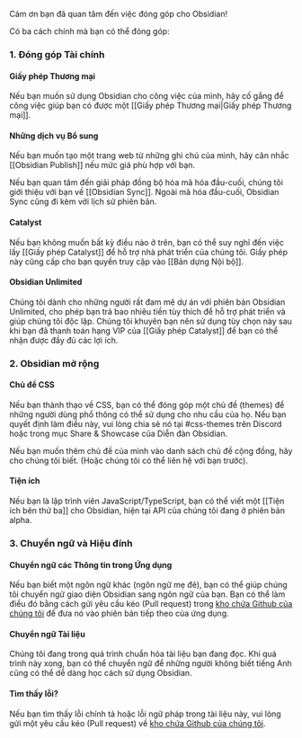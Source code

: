 Cảm ơn bạn đã quan tâm đến việc đóng góp cho Obsidian!

Có ba cách chính mà bạn có thể đóng góp:
### 1. Đóng góp Tài chính
#### Giấy phép Thương mại

Nếu bạn muốn sử dụng Obsidian cho công việc của mình, hãy cố gắng để công việc giúp bạn có được một [[Giấy phép Thương mại|Giấy phép Thương mại]].

#### Những dịch vụ Bổ sung
Nếu bạn muốn tạo một trang web từ những ghi chú của mình, hãy cân nhắc [[Obsidian Publish]] nếu mức giá phù hợp với bạn.

Nếu bạn quan tâm đến giải pháp đồng bộ hóa mã hóa đầu-cuối, chúng tôi giới thiệu với bạn về [[Obsidian Sync]]. Ngoài mã hóa đầu-cuối, Obsidian Sync cũng đi kèm với lịch sử phiên bản.

#### Catalyst
Nếu bạn không muốn bất kỳ điều nào ở trên, bạn có thể suy nghĩ đến việc lấy [[Giấy phép Catalyst]] để hỗ trợ nhà phát triển của chúng tôi. Giấy phép này cũng cấp cho bạn quyền truy cập vào [[Bản dựng Nội bộ]].

#### Obsidian Unlimited
Chúng tôi dành cho những người rất đam mê dự án với phiên bản Obsidian Unlimited, cho phép bạn trả bao nhiêu tiền tùy thích để hỗ trợ phát triển và giúp chúng tôi độc lập. Chúng tôi khuyên bạn nên sử dụng tùy chọn này sau khi bạn đã thanh toán hạng VIP của [[Giấy phép Catalyst]] để bạn có thể nhận được đầy đủ các lợi ích.

### 2. Obsidian mở rộng
#### Chủ đề CSS
Nếu bạn thành thạo về CSS, bạn có thể đóng góp một chủ đề (themes) để những người dùng phổ thông có thể sử dụng cho nhu cầu của họ. Nếu bạn quyết định làm điều này, vui lòng chia sẻ nó tại #css-themes trên Discord hoặc trong mục Share & Showcase của Diễn đàn Obsidian.

Nếu bạn muốn thêm chủ đề của mình vào danh sách chủ đề cộng đồng, hãy cho chúng tôi biết. (Hoặc chúng tôi có thể liên hệ với bạn trước).

#### Tiện ích
Nếu bạn là lập trình viên JavaScript/TypeScript, bạn có thể viết một [[Tiện ích bên thứ ba]] cho Obsidian, hiện tại API của chúng tôi đang ở phiên bản alpha.

### 3. Chuyển ngữ và Hiệu đính
#### Chuyển ngữ các Thông tin trong Ứng dụng
Nếu bạn biết một ngôn ngữ khác (ngôn ngữ mẹ đẻ), bạn có thể giúp chúng tôi chuyển ngữ giao diện Obsidian sang ngôn ngữ của bạn. Bạn có thể làm điều đó bằng cách gửi yêu cầu kéo (Pull request) trong [kho chứa Github của chúng tôi](https://github.com/obsidianmd/obsidian-translations) để đưa nó vào phiên bản tiếp theo của ứng dụng.  

#### Chuyển ngữ Tài liệu
Chúng tôi đang trong quá trình chuẩn hóa tài liệu bạn đang đọc. Khi quá trình này xong, bạn có thể chuyển ngữ để những người không biết tiếng Anh cũng có thể dễ dàng học cách sử dụng Obsidian.

#### Tìm thấy lỗi?
Nếu bạn tìm thấy lỗi chính tả hoặc lỗi ngữ pháp trong tài liệu này, vui lòng gửi một yêu cầu kéo (Pull request) về [kho chứa Github của chúng tôi](https://github.com/obsidianmd/obsidian-docs).
